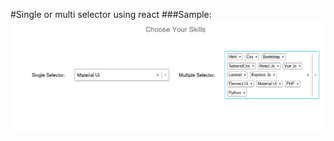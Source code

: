 #Single or multi selector using react
###Sample:
<img src="https://github.com/alaminstore/multi-select-react/blob/main/screenshots/skill-picker.png?raw=true" alt="skill-picker.png">
